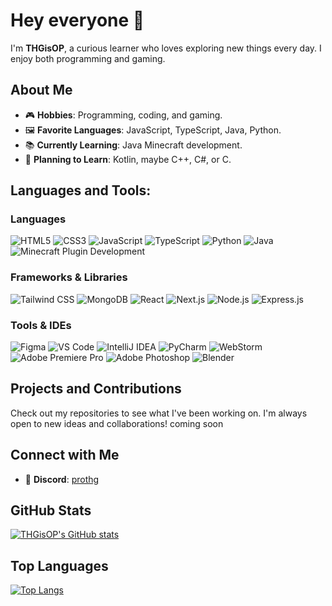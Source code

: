 # Hey everyone 👋

I'm **THGisOP**, a curious learner who loves exploring new things every day. I enjoy both programming and gaming.

## About Me
- 🎮 **Hobbies**: Programming, coding, and gaming.
- 🖼 **Favorite Languages**: JavaScript, TypeScript, Java, Python.
- 📚 **Currently Learning**: Java Minecraft development.
- 🤔 **Planning to Learn**: Kotlin, maybe C++, C#, or C.
  
## Languages and Tools:
### Languages
<p>
  <img src="https://img.shields.io/badge/HTML5-%23E34F26.svg?style=for-the-badge&logo=html5&logoColor=white" alt="HTML5" />
  <img src="https://img.shields.io/badge/CSS3-%231572B6.svg?style=for-the-badge&logo=css3&logoColor=white" alt="CSS3" />
  <img src="https://img.shields.io/badge/JavaScript-%23F7DF1E.svg?style=for-the-badge&logo=javascript&logoColor=black" alt="JavaScript" />
  <img src="https://img.shields.io/badge/TypeScript-%23007ACC.svg?style=for-the-badge&logo=typescript&logoColor=white" alt="TypeScript" />
  <img src="https://img.shields.io/badge/Python-%233776AB.svg?style=for-the-badge&logo=python&logoColor=white" alt="Python" />
  <img src="https://img.shields.io/badge/Java-%23ED8B00.svg?style=for-the-badge&logo=java&logoColor=white" alt="Java" />
  <img src="https://img.shields.io/badge/Minecraft%20Plugin%20Dev-%23F47C20.svg?style=for-the-badge&logo=minecraft&logoColor=white" alt="Minecraft Plugin Development" />
</p>

### Frameworks & Libraries
<p>
  <img src="https://img.shields.io/badge/Tailwind%20CSS-%2338B2AC.svg?style=for-the-badge&logo=tailwind-css&logoColor=white" alt="Tailwind CSS" />
  <img src="https://img.shields.io/badge/MongoDB-%2347A248.svg?style=for-the-badge&logo=mongodb&logoColor=white" alt="MongoDB" />
  <img src="https://img.shields.io/badge/React-%2361DAFB.svg?style=for-the-badge&logo=react&logoColor=black" alt="React" />
  <img src="https://img.shields.io/badge/Next.js-%23000000.svg?style=for-the-badge&logo=next.js&logoColor=white" alt="Next.js" />
  <img src="https://img.shields.io/badge/Node.js-%23339933.svg?style=for-the-badge&logo=node.js&logoColor=white" alt="Node.js" />
  <img src="https://img.shields.io/badge/Express.js-%23000000.svg?style=for-the-badge&logo=express&logoColor=white" alt="Express.js" />
</p>

### Tools & IDEs
<p>
  <img src="https://img.shields.io/badge/Figma-%23F24E1E.svg?style=for-the-badge&logo=figma&logoColor=white" alt="Figma" />
  <img src="https://img.shields.io/badge/VS%20Code-%23007ACC.svg?style=for-the-badge&logo=visual-studio-code&logoColor=white" alt="VS Code" />
  <img src="https://img.shields.io/badge/IntelliJ%20IDEA-%23000000.svg?style=for-the-badge&logo=intellij-idea&logoColor=white" alt="IntelliJ IDEA" />
  <img src="https://img.shields.io/badge/PyCharm-%23000000.svg?style=for-the-badge&logo=pycharm&logoColor=white" alt="PyCharm" />
  <img src="https://img.shields.io/badge/WebStorm-%23000000.svg?style=for-the-badge&logo=webstorm&logoColor=white" alt="WebStorm" />
  <img src="https://img.shields.io/badge/Adobe%20Premiere%20Pro-%23004BFF.svg?style=for-the-badge&logo=adobe-premiere-pro&logoColor=white" alt="Adobe Premiere Pro" />
  <img src="https://img.shields.io/badge/Adobe%20Photoshop-%2331A8FF.svg?style=for-the-badge&logo=adobe-photoshop&logoColor=white" alt="Adobe Photoshop" />
  <img src="https://img.shields.io/badge/Blender-%23F5792A.svg?style=for-the-badge&logo=blender&logoColor=white" alt="Blender" />
</p>

## Projects and Contributions
Check out my repositories to see what I've been working on. I'm always open to new ideas and collaborations!
coming soon

## Connect with Me
- 💬 **Discord**: [prothg](https://discord.com/users/853110291042140160)

## GitHub Stats
[![THGisOP's GitHub stats](https://github-readme-stats.vercel.app/api?username=THGisOP&show_icons=true&title_color=ff6666&text_color=ff6666&icon_color=ff6666&bg_color=000000)](https://github.com/anuraghazra/github-readme-stats)

## Top Languages
[![Top Langs](https://github-readme-stats.vercel.app/api/top-langs/?username=THGisOP&layout=compact&title_color=ff6666&text_color=ff6666&icon_color=ff6666&bg_color=000000)](https://github.com/anuraghazra/github-readme-stats)
